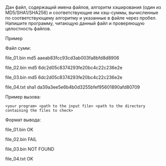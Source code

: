 Дан файл, содержащий имена файлов, алгоритм хэширования (один из MD5/SHA1/SHA256) и соответствующие им хэш-суммы, вычисленные по соответствующему алгоритму и указанные в файле через пробел. Напишите программу, читающую данный файл и проверяющую целостность файлов.

Пример

Файл сумм:

file_01.bin md5 aaeab83fcc93cd3ab003fa8bfd8d8906

file_02.bin md5 6dc2d05c8374293fe20bc4c22c236e2e

file_03.bin md5 6dc2d05c8374293fe20bc4c22c236e2e

file_04.txt sha1 da39a3ee5e6b4b0d3255bfef95601890afd80709

Пример вызова:

`<your program> <path to the input file> <path to the directory containing the files to check>`

Формат вывода:

file_01.bin OK

file_02.bin FAIL

file_03.bin NOT FOUND

file_04.txt OK
